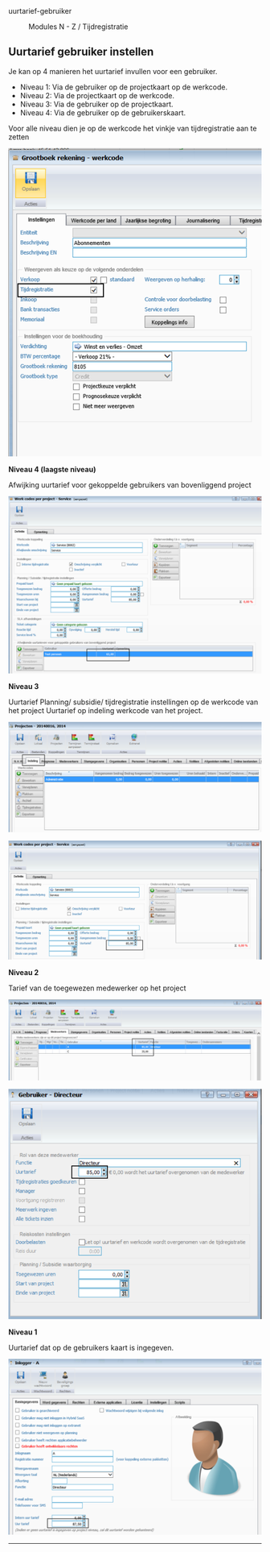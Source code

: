 <properties>
	<page>
		<title>uurtarief-gebruiker</title>
		<description>uurtarief-gebruiker</description>
	</page>
	<menu>
		<position>Modules N - Z / Tijdregistratie</position>
		<title>Uurtarief gebruiker</title>
	</menu>
</properties>

## Uurtarief gebruiker instellen ##

Je kan op 4 manieren het uurtarief invullen voor een gebruiker.

* Niveau 1: Via de gebruiker op de projectkaart op de werkcode.
* Niveau 2: Via de projectkaart op de werkcode.
* Niveau 3: Via de gebruiker op de projectkaart.
* Niveau 4: Via de gebruiker op de gebruikerskaart.

Voor alle niveau dien je op de werkcode het vinkje van tijdregistratie aan te zetten

![](images/1.png)

**Niveau 4 (laagste niveau)**

Afwijking uurtarief voor gekoppelde gebruikers van bovenliggend project

![](images/2.png)

**Niveau 3**

Uurtarief Planning/ subsidie/ tijdregistratie instellingen op de werkcode van het project
Uurtarief op indeling werkcode van het project.

![](images/3.png)

![](images/4.png)

**Niveau 2**

Tarief van de toegewezen medewerker op het project

![](images/5.png)

![](images/6.png)

**Niveau 1** 

Uurtarief dat op de gebruikers kaart is ingegeven.
 
![](images/7.png)

--------------








